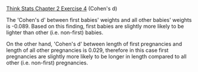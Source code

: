 [Think Stats Chapter 2 Exercise 4](http://greenteapress.com/thinkstats2/html/thinkstats2003.html#toc24) (Cohen's d)

The 'Cohen's d' between first babies' weights and all other babies' weights is  -0.089.
Based on this finding, first babies are slightly more likely to be lighter than other (i.e. non-first) babies.

On the other hand, 'Cohen's d' between length of first pregnancies and length of all other pregnancies is  0.029, therefore in this case first pregnancies are slightly more likely to be longer in length compared to all other (i.e. non-first) pregnancies.

